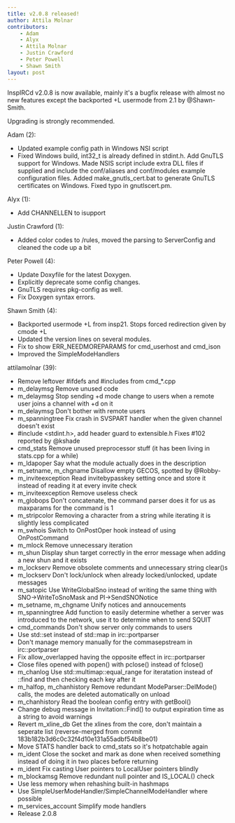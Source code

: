 ```yaml
---
title: v2.0.8 released!
author: Attila Molnar
contributors:
    - Adam
    - Alyx
    - Attila Molnar
    - Justin Crawford
    - Peter Powell
    - Shawn Smith
layout: post
---
```


InspIRCd v2.0.8 is now available, mainly it's a bugfix release with almost
no new features except the backported +L usermode from 2.1 by @Shawn-Smith.

Upgrading is strongly recommended.

Adam (2):

  - Updated example config path in Windows NSI script
  - Fixed Windows build, int32_t is already defined in stdint.h.     Add GnuTLS support for Windows.     Made NSIS script include extra DLL files if supplied and     include the conf/aliases and conf/modules example configuration files.     Added make_gnutls_cert.bat to generate GnuTLS certificates on Windows.     Fixed typo in gnutlscert.pm.

Alyx (1):

  - Add CHANNELLEN to isupport

Justin Crawford (1):

  - Added color codes to /rules, moved the parsing to ServerConfig and cleaned the code up a bit

Peter Powell (4):

  - Update Doxyfile for the latest Doxygen.
  - Explicitly deprecate some config changes.
  - GnuTLS requires pkg-config as well.
  - Fix Doxygen syntax errors.

Shawn Smith (4):

  - Backported usermode +L from insp21. Stops forced redirection given by cmode +L
  - Updated the version lines on several modules.
  - Fix to show ERR_NEEDMOREPARAMS for cmd_userhost and cmd_ison
  - Improved the SimpleModeHandlers

attilamolnar (39):

  - Remove leftover #ifdefs and #includes from cmd_*.cpp
  - m_delaymsg Remove unused code
  - m_delaymsg Stop sending +d mode change to users when a remote user joins a channel with +d on it
  - m_delaymsg Don't bother with remote users
  - m_spanningtree Fix crash in SVSPART handler when the given channel doesn't exist
  - \#include &lt;stdint.h&gt;, add header guard to extensible.h     Fixes #102 reported by @kshade
  - cmd_stats Remove unused preprocessor stuff (it has been living in stats.cpp for a while)
  - m_ldapoper Say what the module actually does in the description
  - m_setname, m_chgname Disallow empty GECOS, spotted by @Robby-
  - m_inviteexception Read invitebypasskey setting once and store it instead of reading it at every invite check
  - m_inviteexception Remove useless check
  - m_globops Don't concatenate, the command parser does it for us as maxparams for the command is 1
  - m_stripcolor Removing a character from a string while iterating it is slightly less complicated
  - m_swhois Switch to OnPostOper hook instead of using OnPostCommand
  - m_mlock Remove unnecessary iteration
  - m_shun Display shun target correctly in the error message when adding a new shun and it exists
  - m_lockserv Remove obsolete comments and unnecessary string clear()s
  - m_lockserv Don't lock/unlock when already locked/unlocked, update messages
  - m_satopic Use WriteGlobalSno instead of writing the same thing with SNO-&gt;WriteToSnoMask and PI-&gt;SendSNONotice
  - m_setname, m_chgname Unify notices and annoucements
  - m_spanningtree Add function to easily determine whether a server was introduced to the network, use it to determine when to send SQUIT
  - cmd_commands Don't show server only commands to users
  - Use std::set instead of std::map in irc::portparser
  - Don't manage memory manually for the commasepstream in irc::portparser
  - Fix allow_overlapped having the opposite effect in irc::portparser
  - Close files opened with popen() with pclose() instead of fclose()
  - m_chanlog Use std::multimap::equal_range for iteratation instead of ::find and then checking each key after it
  - m_halfop, m_chanhistory Remove redundant ModeParser::DelMode() calls, the modes are deleted automatically on unload
  - m_chanhistory Read the boolean config entry with getBool()
  - Change debug message in Invitation::Find() to output expiration time as a string to avoid warnings
  - Revert m_xline_db Get the xlines from the core, don't maintain a seperate list (reverse-merged from commit 183b182b3d6c0c32f4d10e131a55adbf54b8be01)
  - Move STATS handler back to cmd_stats so it's hotpatchable again
  - m_ident Close the socket and mark as done when received something instead of doing it in two places before returning
  - m_ident Fix casting User pointers to LocalUser pointers blindly
  - m_blockamsg Remove redundant null pointer and IS_LOCAL() check
  - Use less memory when rehashing built-in hashmaps
  - Use SimpleUserModeHandler/SimpleChannelModeHandler where possible
  - m_services_account Simplify mode handlers
  - Release 2.0.8

